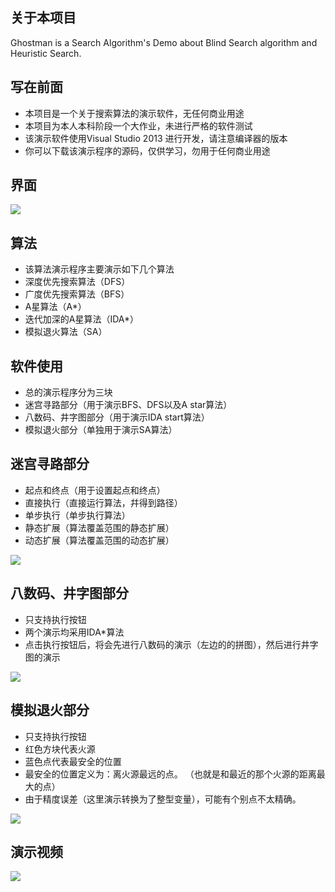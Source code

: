 ## 关于本项目

Ghostman is a Search Algorithm's Demo about Blind Search algorithm and Heuristic Search.


## 写在前面

- 本项目是一个关于搜索算法的演示软件，无任何商业用途
- 本项目为本人本科阶段一个大作业，未进行严格的软件测试
- 该演示软件使用Visual Studio 2013 进行开发，请注意编译器的版本
- 你可以下载该演示程序的源码，仅供学习，勿用于任何商业用途

## 界面

![](https://user-images.githubusercontent.com/7837172/46141391-5f97f300-c286-11e8-9ffd-abcc34bea477.jpeg)

## 算法

- 该算法演示程序主要演示如下几个算法
- 深度优先搜索算法（DFS）
- 广度优先搜索算法（BFS）
- A星算法（A*）
- 迭代加深的A星算法（IDA*）
- 模拟退火算法（SA）


## 软件使用

- 总的演示程序分为三块
- 迷宫寻路部分（用于演示BFS、DFS以及A star算法）
- 八数码、井字图部分（用于演示IDA start算法）
- 模拟退火部分（单独用于演示SA算法）


## 迷宫寻路部分

- 起点和终点（用于设置起点和终点）
- 直接执行（直接运行算法，幷得到路径）
- 单步执行（单步执行算法）
- 静态扩展（算法覆盖范围的静态扩展）
- 动态扩展（算法覆盖范围的动态扩展）

![](https://user-images.githubusercontent.com/7837172/46141392-5f97f300-c286-11e8-85c4-92d485923512.png)

## 八数码、井字图部分

- 只支持执行按钮
- 两个演示均采用IDA*算法
- 点击执行按钮后，将会先进行八数码的演示（左边的的拼图），然后进行井字图的演示


![](https://user-images.githubusercontent.com/7837172/46141394-60308980-c286-11e8-964e-a2dfeae9138d.png)

## 模拟退火部分

- 只支持执行按钮
- 红色方块代表火源
- 蓝色点代表最安全的位置
- 最安全的位置定义为：离火源最远的点。 （也就是和最近的那个火源的距离最大的点）
- 由于精度误差（这里演示转换为了整型变量），可能有个别点不太精确。

![](https://user-images.githubusercontent.com/7837172/46141396-60308980-c286-11e8-953d-42bc683a46d0.png)

## 演示视频

[![](http://img.youtube.com/vi/2pksJMIV1sc/0.jpg)](http://www.youtube.com/watch?v=2pksJMIV1sc&t=2s)
